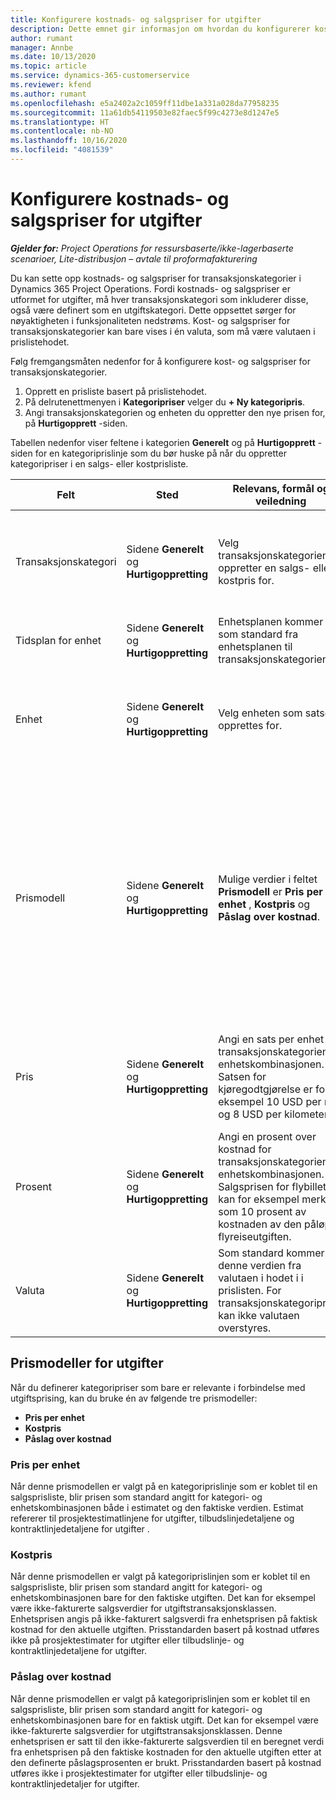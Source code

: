 ```yaml
---
title: Konfigurere kostnads- og salgspriser for utgifter
description: Dette emnet gir informasjon om hvordan du konfigurerer kostnads- og salgssatser for transaksjons- og utgiftskategoriene.
author: rumant
manager: Annbe
ms.date: 10/13/2020
ms.topic: article
ms.service: dynamics-365-customerservice
ms.reviewer: kfend
ms.author: rumant
ms.openlocfilehash: e5a2402a2c1059ff11dbe1a331a028da77958235
ms.sourcegitcommit: 11a61db54119503e82faec5f99c4273e8d1247e5
ms.translationtype: HT
ms.contentlocale: nb-NO
ms.lasthandoff: 10/16/2020
ms.locfileid: "4081539"
---
```

# <a name="set-up-cost-and-sales-rates-for-expenses"></a>Konfigurere kostnads- og salgspriser for utgifter

_**Gjelder for:** Project Operations for ressursbaserte/ikke-lagerbaserte scenarioer, Lite-distribusjon – avtale til proformafakturering_

Du kan sette opp kostnads- og salgspriser for transaksjonskategorier i Dynamics 365 Project Operations. Fordi kostnads- og salgspriser er utformet for utgifter, må hver transaksjonskategori som inkluderer disse, også være definert som en utgiftskategori. Dette oppsettet sørger for nøyaktigheten i funksjonaliteten nedstrøms. Kost- og salgspriser for transaksjonskategorier kan bare vises i én valuta, som må være valutaen i prislistehodet.

Følg fremgangsmåten nedenfor for å konfigurere kost- og salgspriser for transaksjonskategorier. 

1. Opprett en prisliste basert på prislistehodet. 
2. På delrutenettmenyen i **Kategoripriser** velger du **+ Ny kategoripris**. 
3. Angi transaksjonskategorien og enheten du oppretter den nye prisen for, på **Hurtigopprett** -siden.

Tabellen nedenfor viser feltene i kategorien **Generelt** og på **Hurtigopprett** -siden for en kategoriprislinje som du bør huske på når du oppretter kategoripriser i en salgs- eller kostprisliste.

| Felt | Sted | Relevans, formål og veiledning | Nedstrøms påvirkning |
| --- | --- | --- | --- |
| Transaksjonskategori | Sidene **Generelt** og **Hurtigoppretting** | Velg transaksjonskategorien du oppretter en salgs- eller kostpris for. | Transaksjonskategorien i det innkommende estimatet eller den faktiske verdien for utgift samsvares mot denne linjen for å angi standard kost- eller salgssats for transaksjonskategorien. |
| Tidsplan for enhet | Sidene **Generelt** og **Hurtigoppretting** | Enhetsplanen kommer som standard fra enhetsplanen til transaksjonskategorien. | Dette feltet har ingen nedstrøms påvirkning. |
| Enhet | Sidene **Generelt** og **Hurtigoppretting** | Velg enheten som satsene opprettes for. | Enheten i det innkommende estimatet eller den faktiske verdien samsvares mot enheten på denne linjen for å standardisere satsen for utgiftsestimatet eller den faktiske verdien. |
| Prismodell | Sidene **Generelt** og **Hurtigoppretting** | Mulige verdier i feltet **Prismodell** er **Pris per enhet** , **Kostpris** og **Påslag over kostnad**. | Under prisoppsettet låser **Pris per enhet** feltet **Prosent** på kategoriprislinjen. Hvis **Kostpris** er valgt, er feltene **Pris** og **Prosent** låst i salgsprislisten. Hvis du velger **Påslag over kostnad** , låses **Pris** -feltet i salgsprislisten. På en innkommende faktisk linje for utgift fører prismodellen **Kostpris** og **Påslag over kostnad** til at den tilsvarende, ikke-fakturerte salgslinjen blir tilordnet en pris som er lik den faktiske kostprisen, eller som beregnes som påslag over prisen. |
| Pris | Sidene **Generelt** og **Hurtigoppretting** | Angi en sats per enhet for transaksjonskategorien og enhetskombinasjonen. Satsen for kjøregodtgjørelse er for eksempel 10 USD per mile og 8 USD per kilometer. | Kjøregodtgjørelsen er satsen som angis soom standard for pris eller kostnad per enhet for det innkommende estimatet eller den faktiske linjen for en utgiftstransaksjonsklasse.|
| Prosent | Sidene **Generelt** og **Hurtigoppretting** | Angi en prosent over kostnad for transaksjonskategorien og enhetskombinasjonen. Salgsprisen for flybilletter kan for eksempel merkes som 10 prosent av kostnaden av den påløpte flyreiseutgiften. | Denne prosenten over kostnad er bare relevant i en salgsprisliste når den valgte prismetoden er **Påslag over kostnad**. |
| Valuta | Sidene **Generelt** og **Hurtigoppretting** | Som standard kommer denne verdien fra valutaen i hodet i i prislisten. For transaksjonskategoripriser kan ikke valutaen overstyres. | Denne valutaen settes som standard på prisen per enhet på den innkommende faktiske linjen i utgiftstransaksjonsklassen for kostnader og salg. |

## <a name="pricing-methods-for-expenses"></a>Prismodeller for utgifter

Når du definerer kategoripriser som bare er relevante i forbindelse med utgiftsprising, kan du bruke én av følgende tre prismodeller:

- **Pris per enhet**
- **Kostpris**
- **Påslag over kostnad**

### <a name="price-per-unit"></a>Pris per enhet
Når denne prismodellen er valgt på en kategoriprislinje som er koblet til en salgsprisliste, blir prisen som standard angitt for kategori- og enhetskombinasjonen både i estimatet og den faktiske verdien. Estimat refererer til prosjektestimatlinjene for utgifter, tilbudslinjedetaljene og kontraktlinjedetaljene for utgifter .

### <a name="at-cost"></a>Kostpris
Når denne prismodellen er valgt på kategoriprislinjen som er koblet til en salgsprisliste, blir prisen som standard angitt for kategori- og enhetskombinasjonen bare for den faktiske utgiften. Det kan for eksempel være ikke-fakturerte salgsverdier for utgiftstransaksjonsklassen. Enhetsprisen angis på ikke-fakturert salgsverdi fra enhetsprisen på faktisk kostnad for den aktuelle utgiften. Prisstandarden basert på kostnad utføres ikke på prosjektestimater for utgifter eller tilbudslinje- og kontraktlinjedetaljene for utgifter.

### <a name="markup-over-cost"></a>Påslag over kostnad
Når denne prismodellen er valgt på kategoriprislinjen som er koblet til en salgsprisliste, blir prisen som standard angitt for kategori- og enhetskombinasjonen bare for en faktisk utgift. Det kan for eksempel være ikke-fakturerte salgsverdier for utgiftstransaksjonsklassen. Denne enhetsprisen er satt til den ikke-fakturerte salgsverdien til en beregnet verdi fra enhetsprisen på den faktiske kostnaden for den aktuelle utgiften etter at den definerte påslagsprosenten er brukt. Prisstandarden basert på kostnad utføres ikke i prosjektestimater for utgifter eller tilbudslinje- og kontraktlinjedetaljer for utgifter.
